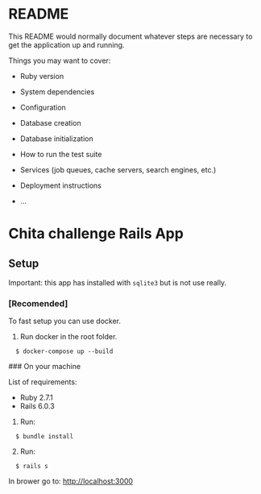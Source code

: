 # README

This README would normally document whatever steps are necessary to get the
application up and running.

Things you may want to cover:

* Ruby version

* System dependencies

* Configuration

* Database creation

* Database initialization

* How to run the test suite

* Services (job queues, cache servers, search engines, etc.)

* Deployment instructions

* ...


# Chita challenge Rails App

## Setup

Important: this app has installed with `sqlite3` but is not use really.


### [Recomended]

To fast setup you can use docker.

1. Run docker in the root folder.
  ```
    $ docker-compose up --build

  ```

### On your machine

List of requirements: 
* Ruby 2.7.1
* Rails 6.0.3

1. Run: 
  ```
    $ bundle install
  ```
2. Run: 
  ```
    $ rails s
  ```
  
  
In brower go to: [http://localhost:3000](http://localhost:3000/)

